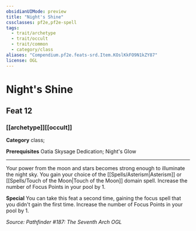 ```yaml
---
obsidianUIMode: preview
title: "Night's Shine"
cssclasses: pf2e,pf2e-spell
tags:
  - trait/archetype
  - trait/occult
  - trait/common
  - category/class
aliases: "Compendium.pf2e.feats-srd.Item.KOslKkFO9N1kZY87"
license: OGL
---
```

# Night's Shine
## Feat 12
### [[archetype]][[occult]]

**Category** class; 



**Prerequisites** Oatia Skysage Dedication; Night's Glow
* * *
Your power from the moon and stars becomes strong enough to illuminate the night sky. You gain your choice of the [[Spells/Asterism|Asterism]] or [[Spells/Touch of the Moon|Touch of the Moon]] domain spell. Increase the number of Focus Points in your pool by 1.

**Special** You can take this feat a second time, gaining the focus spell that you didn't gain the first time. Increase the number of Focus Points in your pool by 1.

*Source: Pathfinder #187: The Seventh Arch*
*OGL*